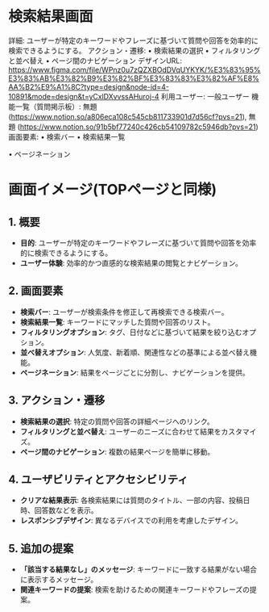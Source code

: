 # 検索結果画面

詳細: ユーザーが特定のキーワードやフレーズに基づいて質問や回答を効率的に検索できるようにする。
アクション・遷移: • 検索結果の選択
• フィルタリングと並べ替え
• ページ間のナビゲーション
デザインURL: https://www.figma.com/file/WPnz0u7zQZXBOdDVqUYKYK/%E3%83%95%E3%83%AB%E3%82%B9%E3%82%BF%E3%83%83%E3%82%AF%E8%AA%B2%E9%A1%8C?type=design&node-id=4-10891&mode=design&t=yCxlDXvvssAHuroj-4
利用ユーザー: 一般ユーザー
機能一覧（質問掲示板）: 無題 (https://www.notion.so/a806eca108c545cb811733901d7d56cf?pvs=21), 無題 (https://www.notion.so/91b5bf77240c426cb54109782c5946db?pvs=21)
画面要素: • 検索バー
• 検索結果一覧

• ページネーション

# 画面イメージ(TOPページと同様)

## 1. 概要

- **目的**: ユーザーが特定のキーワードやフレーズに基づいて質問や回答を効率的に検索できるようにする。
- **ユーザー体験**: 効率的かつ直感的な検索結果の閲覧とナビゲーション。

## 2. 画面要素

- **検索バー**: ユーザーが検索条件を修正して再検索できる検索バー。
- **検索結果一覧**: キーワードにマッチした質問や回答のリスト。
- **フィルタリングオプション**: タグ、日付などに基づいて結果を絞り込むオプション。
- **並べ替えオプション**: 人気度、新着順、関連性などの基準による並べ替え機能。
- **ページネーション**: 結果をページごとに分割し、ナビゲーションを提供。

## 3. アクション・遷移

- **検索結果の選択**: 特定の質問や回答の詳細ページへのリンク。
- **フィルタリングと並べ替え**: ユーザーのニーズに合わせて結果をカスタマイズ。
- **ページ間のナビゲーション**: 複数の結果ページを簡単に移動。

## 4. ユーザビリティとアクセシビリティ

- **クリアな結果表示**: 各検索結果には質問のタイトル、一部の内容、投稿日時、回答数などを表示。
- **レスポンシブデザイン**: 異なるデバイスでの利用を考慮したデザイン。

## 5. 追加の提案

- **「該当する結果なし」のメッセージ**: キーワードに一致する結果がない場合に表示するメッセージ。
- **関連キーワードの提案**: 検索を助けるための関連キーワードやフレーズの提案。
